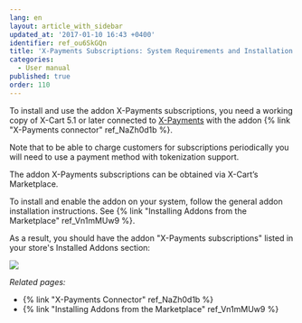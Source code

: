 ```yaml
---
lang: en
layout: article_with_sidebar
updated_at: '2017-01-10 16:43 +0400'
identifier: ref_ou6SkGQn
title: 'X-Payments Subscriptions: System Requirements and Installation'
categories:
  - User manual
published: true
order: 110
---
```

To install and use the addon X-Payments subscriptions, you need a working copy of X-Cart 5.1 or later connected to [X-Payments](https://www.x-payments.com/help/Main_Page) with the addon {% link "X-Payments connector" ref_NaZh0d1b %}.

Note that to be able to charge customers for subscriptions periodically you will need to use a payment method with tokenization support. 

The addon X-Payments subscriptions can be obtained via X-Cart’s Marketplace.

To install and enable the addon on your system, follow the general addon installation instructions. See {% link "Installing Addons from the Marketplace" ref_Vn1mMUw9 %}.

As a result, you should have the addon "X-Payments subscriptions" listed in your store's Installed Addons section:

![]({{site.baseurl}}/attachments/8750957/8719603.png)

_Related pages:_

*   {% link "X-Payments Connector" ref_NaZh0d1b %} 
*   {% link "Installing Addons from the Marketplace" ref_Vn1mMUw9 %}
